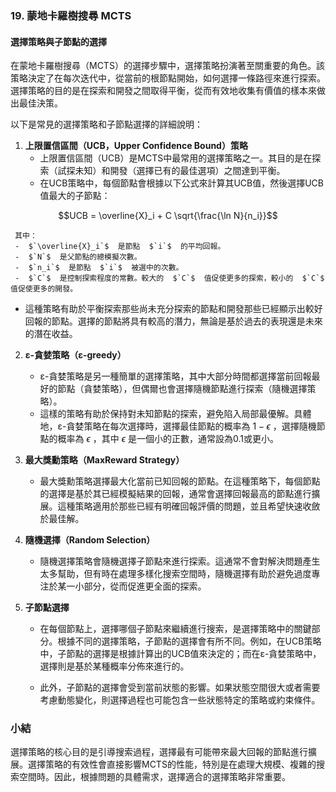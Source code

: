### 19. **蒙地卡羅樹搜尋 MCTS**

#### 選擇策略與子節點的選擇

在蒙地卡羅樹搜尋（MCTS）的選擇步驟中，選擇策略扮演著至關重要的角色。該策略決定了在每次迭代中，從當前的根節點開始，如何選擇一條路徑來進行探索。選擇策略的目的是在探索和開發之間取得平衡，從而有效地收集有價值的樣本來做出最佳決策。

以下是常見的選擇策略和子節點選擇的詳細說明：

1. **上限置信區間（UCB，Upper Confidence Bound）策略**
   - 上限置信區間（UCB）是MCTS中最常用的選擇策略之一。其目的是在探索（試探未知）和開發（選擇已有的最佳選項）之間達到平衡。
   - 在UCB策略中，每個節點會根據以下公式來計算其UCB值，然後選擇UCB值最大的子節點：
     
```math
UCB = \overline{X}_i + C \sqrt{\frac{\ln N}{n_i}}
```

     其中：
     -  $`\overline{X}_i`$  是節點  $`i`$  的平均回報。
     -  $`N`$  是父節點的總模擬次數。
     -  $`n_i`$  是節點  $`i`$  被選中的次數。
     -  $`C`$  是控制探索程度的常數。較大的  $`C`$  值促使更多的探索，較小的  $`C`$  值促使更多的開發。
   
   - 這種策略有助於平衡探索那些尚未充分探索的節點和開發那些已經顯示出較好回報的節點。選擇的節點將具有較高的潛力，無論是基於過去的表現還是未來的潛在收益。

2. **ε-貪婪策略（ε-greedy）**
   - ε-貪婪策略是另一種簡單的選擇策略，其中大部分時間都選擇當前回報最好的節點（貪婪策略），但偶爾也會選擇隨機節點進行探索（隨機選擇策略）。
   - 這樣的策略有助於保持對未知節點的探索，避免陷入局部最優解。具體地，ε-貪婪策略在每次選擇時，選擇最佳節點的概率為  $`1 - \epsilon`$ ，選擇隨機節點的概率為  $`\epsilon`$ ，其中  $`\epsilon`$  是一個小的正數，通常設為0.1或更小。

3. **最大獎勳策略（MaxReward Strategy）**
   - 最大獎勳策略選擇最大化當前已知回報的節點。在這種策略下，每個節點的選擇是基於其已經模擬結果的回報，通常會選擇回報最高的節點進行擴展。這種策略適用於那些已經有明確回報評價的問題，並且希望快速收斂於最佳解。

4. **隨機選擇（Random Selection）**
   - 隨機選擇策略會隨機選擇子節點來進行探索。這通常不會對解決問題產生太多幫助，但有時在處理多樣化搜索空間時，隨機選擇有助於避免過度專注於某一小部分，從而促進更全面的探索。

5. **子節點選擇**
   - 在每個節點上，選擇哪個子節點來繼續進行搜索，是選擇策略中的關鍵部分。根據不同的選擇策略，子節點的選擇會有所不同。例如，在UCB策略中，子節點的選擇是根據計算出的UCB值來決定的；而在ε-貪婪策略中，選擇則是基於某種概率分佈來進行的。
   
   - 此外，子節點的選擇會受到當前狀態的影響。如果狀態空間很大或者需要考慮動態變化，則選擇過程也可能包含一些狀態特定的策略或約束條件。

### 小結
選擇策略的核心目的是引導搜索過程，選擇最有可能帶來最大回報的節點進行擴展。選擇策略的有效性會直接影響MCTS的性能，特別是在處理大規模、複雜的搜索空間時。因此，根據問題的具體需求，選擇適合的選擇策略非常重要。